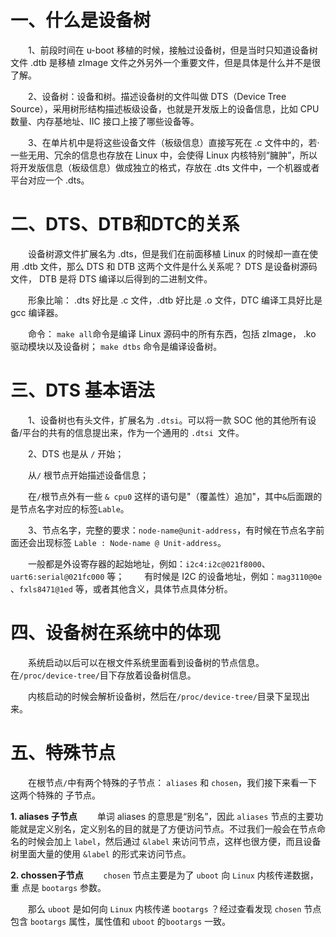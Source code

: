 # 一、什么是设备树
&emsp;&emsp;1、前段时间在 u-boot 移植的时候，接触过设备树，但是当时只知道设备树文件 .dtb 是移植 zImage 文件之外另外一个重要文件，但是具体是什么并不是很了解。

&emsp;&emsp;2、设备树：设备和树。描述设备树的文件叫做 DTS（Device Tree Source），采用树形结构描述板级设备，也就是开发版上的设备信息，比如 CPU 数量、内存基地址、IIC 接口上接了哪些设备等。

&emsp;&emsp;3、在单片机中是将这些设备文件（板级信息）直接写死在 .c 文件中的，若·一些无用、冗余的信息也存放在 Linux 中，会使得 Linux 内核特别“臃肿”，所以将开发版信息（板级信息）做成独立的格式，存放在 .dts 文件中，一个机器或者平台对应一个 .dts。

# 二、DTS、DTB和DTC的关系
&emsp;&emsp;设备树源文件扩展名为 .dts，但是我们在前面移植 Linux 的时候却一直在使 用 .dtb 文件，那么 DTS 和 DTB 这两个文件是什么关系呢？ DTS 是设备树源码文件， DTB 是将 DTS 编译以后得到的二进制文件。

&emsp;&emsp;形象比喻：  .dts 好比是 .c 文件，.dtb 好比是 .o 文件，DTC 编译工具好比是  gcc 编译器。

&emsp;&emsp;命令： 
`make all`命令是编译 Linux 源码中的所有东西，包括 zImage， .ko 驱动模块以及设备树；
 `make dtbs` 命令是编译设备树。

# 三、DTS 基本语法
&emsp;&emsp;1、设备树也有头文件，扩展名为 `.dtsi`。可以将一款 SOC 他的其他所有设备/平台的共有的信息提出来，作为一个通用的 `.dtsi `文件。

&emsp;&emsp;2、DTS 也是从 `/` 开始；

&emsp;&emsp;从`/` 根节点开始描述设备信息；

&emsp;&emsp;在`/`根节点外有一些 `& cpu0` 这样的语句是"（覆盖性）追加"，其中`&`后面跟的是节点名字对应的标签`Lable`。

&emsp;&emsp;3、节点名字，完整的要求：`node-name@unit-address`，有时候在节点名字前面还会出现标签 `Lable : Node-name @ Unit-address`。

&emsp;&emsp;一般都是外设寄存器的起始地址，例如：`i2c4:i2c@021f8000`、`uart6:serial@021fc000` 等；
&emsp;&emsp;有时候是 I2C 的设备地址，例如：`mag3110@0e` 、`fxls8471@1ed` 等，或者其他含义，具体节点具体分析。

# 四、设备树在系统中的体现
&emsp;&emsp;系统启动以后可以在根文件系统里面看到设备树的节点信息。在`/proc/device-tree/`目下存放着设备树信息。

&emsp;&emsp;内核启动的时候会解析设备树，然后在`/proc/device-tree/`目录下呈现出来。

# 五、特殊节点
&emsp;&emsp;在根节点`/`中有两个特殊的子节点： `aliases` 和 `chosen`，我们接下来看一下这两个特殊的 子节点。 

**1. aliases 子节点**
&emsp;&emsp;单词 aliases 的意思是“别名”，因此 `aliases` 节点的主要功能就是定义别名，定义别名的目的就是了方便访问节点。不过我们一般会在节点命名的时候会加上 `label`，然后通过 `&label` 来访问节点，这样也很方便，而且设备树里面大量的使用 `&label` 的形式来访问节点。

**2. chossen子节点**
&emsp;&emsp;`chosen` 节点主要是为了 `uboot` 向 `Linux` 内核传递数据，重 点是 `bootargs` 参数。

&emsp;&emsp;那么 `uboot` 是如何向 `Linux` 内核传递 `bootargs` ？经过查看发现 `chosen` 节点包含 `bootargs` 属性，属性值和  `uboot` 的`bootargs`  一致。
<!--stackedit_data:
eyJoaXN0b3J5IjpbLTk4MDcyMTIwMCwxNTI1NDQ1MzkyLDEzMT
I2NTE3NjgsLTEyODk5NzIzNDIsLTcwNjU1NTQ5MCwyMDYxOTUw
ODMyLDkzMjA3MTE5MCwxNjg1NDcxNjcsMTk2MDcxNTM0OCwxND
QyNDUzNzQzXX0=
-->